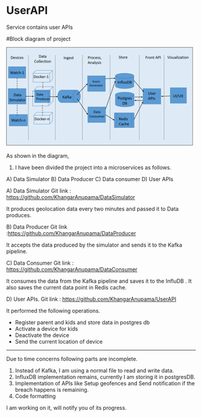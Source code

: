 # UserAPI
Service contains user APIs

#Block diagram of project

![alt text](https://github.com/KhangarAnupama/UserAPI/blob/master/src/main/resources/BlockDiagram.png)

As shown in the diagram,

1. I have been divided the project into a microservices as follows.

A) Data Simulator
B) Data Producer 
C) Data consumer
D) User APIs

A) Data Simulator 
Git link : https://github.com/KhangarAnupama/DataSimulator

It produces geolocation data every two minutes and passed it to Data produces.

B) Data Producer 
Git link :https://github.com/KhangarAnupama/DataProducer

It accepts the data produced by the simulator and sends it to the Kafka pipeline.

C) Data Consumer
Git link : https://github.com/KhangarAnupama/DataConsumer

It consumes the data from the Kafka pipeline and saves it to the InfluDB .
It also saves the current data point in Redis cache.

D) User APIs.
Git link : https://github.com/KhangarAnupama/UserAPI

It performed the following operations.
- Register parent and kids and store data in postgres db
- Activate a device for kids
- Deactivate the device
- Send the current location of device

--------------------------------------------------------------------------------------------------------

Due to time concerns following parts are incomplete.

1) Instead of Kafka, I am using a normal file to read and write data.
2) InfluxDB implementation remains, currently I am storing it in postgresDB.
3) Implementation of APIs like Setup geofences and Send notification if the breach happens is remaining.
4) Code formatting 

I am working on it, will notify you of its progress. 









